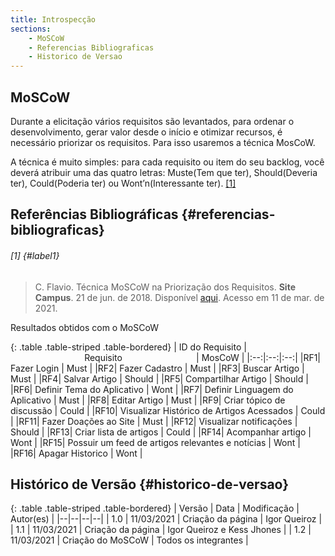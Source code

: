```yaml
---
title: Introspecção
sections:
    - MoSCoW
    - Referencias Bibliograficas
    - Historico de Versao
---
```


## MoSCoW

Durante a elicitação vários requisitos são levantados, para ordenar o desenvolvimento, gerar valor desde o início e otimizar recursos, é necessário priorizar os requisitos. Para isso usaremos a técnica MosCoW.

A técnica é muito simples: para cada requisito ou item do seu backlog, você deverá atribuir uma das quatro letras: Muste(Tem que ter), Should(Deveria ter), Could(Poderia ter) ou Wont’n(Interessante ter). [[1]](#label1)

## Referências Bibliográficas {#referencias-bibliograficas}

###### [1] {#label1}
> C. Flavio. Técnica MoSCoW na Priorização dos Requisitos. **Site Campus**. 21 de jun. de 2018. Disponível [aqui](https://sitecampus.com.br/tecnica-moscow-na-priorizacao-dos-requisitos/). Acesso em 11 de mar. de 2021.

<div style="text-align: justify;">
Resultados obtidos com o MoSCoW
</div>

<div class="table-responsive">

{: .table .table-striped .table-bordered}
| ID do Requisito |                              Requisito                              |  MosCoW |
|:--:|:--:|:--:|
|RF1| Fazer Login | Must |
|RF2| Fazer Cadastro | Must |
|RF3| Buscar Artigo | Must |
|RF4| Salvar Artigo | Should |
|RF5| Compartilhar Artigo | Should |
|RF6| Definir Tema do Aplicativo | Wont |
|RF7| Definir Linguagem do Aplicativo | Must |
|RF8| Editar Artigo | Must |
|RF9| Criar tópico de discussão | Could |
|RF10| Visualizar Histórico de Artigos Acessados | Could |
|RF11| Fazer Doações ao Site | Must |
|RF12| Visualizar notificações | Should |
|RF13| Criar lista de artigos  | Could |
|RF14| Acompanhar artigo  | Wont |
|RF15| Possuir um feed de artigos relevantes e notícias  | Wont |
|RF16| Apagar Historico  | Wont |

</div>

## Histórico de Versão {#historico-de-versao}

<div class="table-responsive">

{: .table .table-striped .table-bordered}
| Versão | Data | Modificação | Autor(es) |
|--|--|--|--|
| 1.0 | 11/03/2021 | Criação da página | Igor Queiroz |
| 1.1 | 11/03/2021 | Criação da página | Igor Queiroz e Kess Jhones |
| 1.2 | 11/03/2021 | Criação do MoSCoW | Todos os integrantes |

</div>
